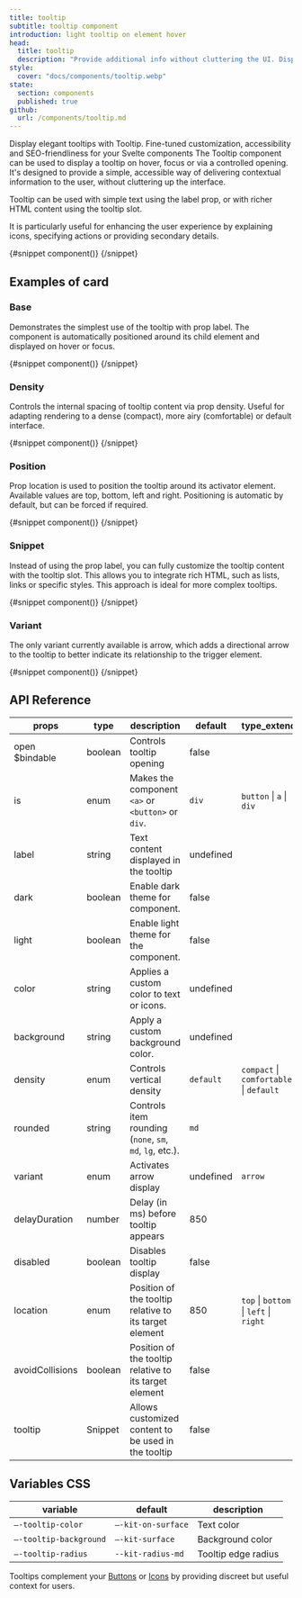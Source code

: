 ```yaml
---
title: tooltip
subtitle: tooltip component
introduction: light tooltip on element hover
head:
  title: tooltip
  description: "Provide additional info without cluttering the UI. Display on hover with intelligent positioning."
style:
  cover: "docs/components/tooltip.webp"
state:
  section: components
  published: true
github:
  url: /components/tooltip.md
---
```


<script>
    import { Sandbox } from '$lib/components/index.js';
    // components
    import TooltipBase from "$lib/components/docs/tooltip/tooltip-base.svelte";
    import TooltipBaseCode from "$lib/components/docs/tooltip/tooltip-base.svelte?raw";
    import TooltipDensity from "$lib/components/docs/tooltip/tooltip-density.svelte";
    import TooltipDensityCode from "$lib/components/docs/tooltip/tooltip-density.svelte?raw";
    import TooltipPosition from "$lib/components/docs/tooltip/tooltip-position.svelte";
    import TooltipPositionCode from "$lib/components/docs/tooltip/tooltip-position.svelte?raw";
    import TooltipSnippet from "$lib/components/docs/tooltip/tooltip-snippet.svelte";
    import TooltipSnippetCode from "$lib/components/docs/tooltip/tooltip-snippet.svelte?raw";
    import TooltipVariant from "$lib/components/docs/tooltip/tooltip-variant.svelte";
    import TooltipVariantCode from "$lib/components/docs/tooltip/tooltip-variant.svelte?raw";
</script>

Display elegant tooltips with Tooltip. Fine-tuned customization, accessibility and SEO-friendliness for your Svelte components
The Tooltip component can be used to display a tooltip on hover, focus or via a controlled opening. It's designed to provide a simple, accessible way of delivering contextual information to the user, without cluttering up the interface.

Tooltip can be used with simple text using the label prop, or with richer HTML content using the tooltip slot.

It is particularly useful for enhancing the user experience by explaining icons, specifying actions or providing secondary details.

<Sandbox name="tooltip-sandbox" code={TooltipBaseCode} presentation>
	{#snippet component()}
		<TooltipBase/>
	{/snippet}
</Sandbox>

## Examples of card

### Base

Demonstrates the simplest use of the tooltip with prop label. The component is automatically positioned around its child element and displayed on hover or focus.

<Sandbox name="tooltip-base-sandbox" code={TooltipBaseCode}>
	{#snippet component()}
		<TooltipBase/>
	{/snippet}
</Sandbox>

### Density

Controls the internal spacing of tooltip content via prop density.
Useful for adapting rendering to a dense (compact), more airy (comfortable) or default interface.

<Sandbox name="tooltip-density-sandbox" code={TooltipDensityCode}>
	{#snippet component()}
		<TooltipDensity/>
	{/snippet}
</Sandbox>

### Position

Prop location is used to position the tooltip around its activator element. Available values are top, bottom, left and right. Positioning is automatic by default, but can be forced if required.

<Sandbox name="tooltip-position-sandbox" code={TooltipPositionCode}>
	{#snippet component()}
		<TooltipPosition/>
	{/snippet}
</Sandbox>

### Snippet

Instead of using the prop label, you can fully customize the tooltip content with the tooltip slot. This allows you to integrate rich HTML, such as lists, links or specific styles. This approach is ideal for more complex tooltips.

<Sandbox name="tooltip-snippet-sandbox" code={TooltipSnippetCode}>
	{#snippet component()}
		<TooltipSnippet/>
	{/snippet}
</Sandbox>

### Variant

The only variant currently available is arrow, which adds a directional arrow to the tooltip to better indicate its relationship to the trigger element.

<Sandbox name="tooltip-variant-sandbox" code={TooltipVariantCode}>
	{#snippet component()}
		<TooltipVariant/>
	{/snippet}
</Sandbox>

## API Reference

| props           | type    | description                                              | default   | type_extend                             |
| --------------- | ------- | -------------------------------------------------------- | --------- | --------------------------------------- |
| open $bindable  | boolean | Controls tooltip opening                                 | false     |                                         |
| is              | enum    | Makes the component `<a>` or `<button>` or `div`.        | `div`     | `button` \| `a` \| `div`                |
| label           | string  | Text content displayed in the tooltip                    | undefined |                                         |
| dark            | boolean | Enable dark theme for component.                         | false     |                                         |
| light           | boolean | Enable light theme for the component.                    | false     |                                         |
| color           | string  | Applies a custom color to text or icons.                 | undefined |                                         |
| background      | string  | Apply a custom background color.                         | undefined |                                         |
| density         | enum    | Controls vertical density                                | `default` | `compact` \| `comfortable` \| `default` |
| rounded         | string  | Controls item rounding (`none`, `sm`, `md`, `lg`, etc.). | `md`      |                                         |
| variant         | enum    | Activates arrow display                                  | undefined | `arrow`                                 |
| delayDuration   | number  | Delay (in ms) before tooltip appears                     | 850       |                                         |
| disabled        | boolean | Disables tooltip display                                 | false     |                                         |
| location        | enum    | Position of the tooltip relative to its target element   | 850       | `top` \| `bottom` \| `left` \| `right`  |
| avoidCollisions | boolean | Position of the tooltip relative to its target element   | false     |                                         |
| tooltip         | Snippet | Allows customized content to be used in the tooltip      | false     |                                         |

## Variables CSS

| variable               | default            | description         |
| ---------------------- | ------------------ | ------------------- |
| `–-tooltip-color`      | `–-kit-on-surface` | Text color          |
| `–-tooltip-background` | `–-kit-surface`    | Background color    |
| `–-tooltip-radius`     | `--kit-radius-md`  | Tooltip edge radius |

Tooltips complement your [Buttons](/docs/components/button) or [Icons](/docs/components/icon) by providing discreet but useful context for users.
